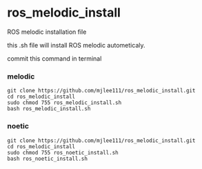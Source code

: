# ros_melodic_install

ROS melodic installation file

this .sh file will install ROS melodic autometicaly.

commit this command in terminal

### melodic

```shell
git clone https://github.com/mjlee111/ros_melodic_install.git
cd ros_melodic_install
sudo chmod 755 ros_melodic_install.sh
bash ros_melodic_install.sh
```

### noetic

```shell
git clone https://github.com/mjlee111/ros_melodic_install.git
cd ros_melodic_install
sudo chmod 755 ros_noetic_install.sh
bash ros_noetic_install.sh
```
